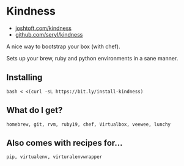 # Kindness

* [joshtoft.com/kindness](https://joshtoft.com/kindness)
* [github.com/seryl/kindness](https://github.com/seryl/kindness)

A nice way to bootstrap your box (with chef).

Sets up your brew, ruby and python environments in a sane manner.

## Installing

    bash < <(curl -sL https://bit.ly/install-kindness)

## What do I get?

    homebrew, git, rvm, ruby19, chef, Virtualbox, veewee, lunchy

## Also comes with recipes for...

    pip, virtualenv, virturalenvwrapper
    
